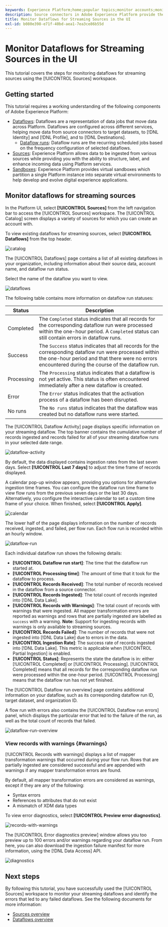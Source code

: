 ```yaml
---
keywords: Experience Platform;home;popular topics;monitor accounts;monitor dataflows;dataflows
description: Source connectors in Adobe Experience Platform provide the ability to ingest externally sourced data on a scheduled basis. This tutorial provides steps for monitoring streaming dataflows from the Sources workspace.
title: Monitor Dataflows for Streaming Sources in the UI
exl-id: b080e398-e71f-40bd-aea1-7ea3ce86b55d
---
```

# Monitor Dataflows for Streaming Sources in the UI

This tutorial covers the steps for monitoring dataflows for streaming sources using the [!UICONTROL Sources] workspace.

## Getting started

This tutorial requires a working understanding of the following components of Adobe Experience Platform:

* [Dataflows](../../../dataflows/home.md): Dataflows are a representation of data jobs that move data across Platform. Dataflows are configured across different services, helping move data from source connectors to target datasets, to [!DNL Identity] and [!DNL Profile], and to [!DNL Destinations].
  * [Dataflow runs](../../notifications.md): Dataflow runs are the recurring scheduled jobs based on the frequency configuration of selected dataflows.
* [Sources](../../home.md): Experience Platform allows data to be ingested from various sources while providing you with the ability to structure, label, and enhance incoming data using Platform services.
* [Sandboxes](../../../sandboxes/home.md): Experience Platform provides virtual sandboxes which partition a single Platform instance into separate virtual environments to help develop and evolve digital experience applications.

## Monitor dataflows for streaming sources

In the Platform UI, select **[!UICONTROL Sources]** from the left navigation bar to access the [!UICONTROL Sources] workspace. The [!UICONTROL Catalog] screen displays a variety of sources for which you can create an account with.

To view existing dataflows for streaming sources, select **[!UICONTROL Dataflows]** from the top header.

![catalog](../../images/tutorials/monitor-streaming/catalog.png)

The [!UICONTROL Dataflows] page contains a list of all existing dataflows in your organization, including information about their source data, account name, and dataflow run status.

Select the name of the dataflow you want to view.

![dataflows](../../images/tutorials/monitor-streaming/dataflows.png)

The following table contains more information on dataflow run statuses:

| Status | Description |
| ------ | ----------- |
| Completed | The `Completed` status indicates that all records for the corresponding dataflow run were processed within the one-hour period. A `Completed` status can still contain errors in dataflow runs. |
| Success | The `Success` status indicates that all records for the corresponding dataflow run were processed within the one-hour period and that there were no errors encountered during the course of the dataflow run. |
| Processing | The `Processing` status indicates that a dataflow is not yet active. This status is often encountered immediately after a new dataflow is created. |
| Error | The `Error` status indicates that the activation process of a dataflow has been disrupted. |
| No runs | The `No runs` status indicates that the dataflow was created but no dataflow runs were started. |

The [!UICONTROL Dataflow Activity] page displays specific information on your streaming dataflow. The top banner contains the cumulative number of records ingested and records failed for all of your streaming dataflow runs in your selected date range.

![dataflow-activity](../../images/tutorials/monitor-streaming/dataflow-activity.png)

By default, the data displayed contains ingestion rates from the last seven days. Select **[!UICONTROL Last 7 days]** to adjust the time frame of records displayed.

A calendar pop-up window appears, providing you options for alternative ingestion time frames. You can configure the dataflow run time frame to view flow runs from the previous seven days or the last 30 days. Alternatively, you configure the interactive calendar to set a custom time frame of your choice. When finished, select **[!UICONTROL Apply]**.

![calendar](../../images/tutorials/monitor-streaming/calendar.png)

The lower half of the page displays information on the number of records received, ingested, and failed, per flow run. Each flow run is recorded within an hourly window.

![dataflow-run](../../images/tutorials/monitor-streaming/dataflow-run.png)

Each individual dataflow run shows the following details:

* **[!UICONTROL Dataflow run start]**: The time that the dataflow run started at.
* **[!UICONTROL Processing time]**: The amount of time that it took for the dataflow to process.
* **[!UICONTROL Records Received]**: The total number of records received in the dataflow from a source connector.
* **[!UICONTROL Records Ingested]**: The total count of records ingested into [!DNL Data Lake].
* **[!UICONTROL Records with Warnings]**: The total count of records with warnings that were ingested. All mapper transformation errors are reported as warnings and rows that are partially ingested are labelled as `success` with a warning. **Note**: Support for ingesting records with warnings is only available to streaming sources.
* **[!UICONTROL Records Failed]**: The number of records that were not ingested into [!DNL Data Lake] due to errors in the data.
* **[!UICONTROL Ingestion Rate]**: The success rate of records ingested into [!DNL Data Lake]. This metric is applicable when [!UICONTROL Partial Ingestion] is enabled.
* **[!UICONTROL Status]**: Represents the state the dataflow is in: either [!UICONTROL Completed] or [!UICONTROL Processing]. [!UICONTROL Completed] means that all records for the corresponding dataflow run were processed within the one-hour period. [!UICONTROL Processing] means that the dataflow run has not yet finished.

The [!UICONTROL Dataflow run overview] page contains additional information on your dataflow, such as its corresponding dataflow run ID, target dataset, and organization ID.

A flow run with errors also contains the [!UICONTROL Dataflow run errors] panel, which displays the particular error that led to the failure of the run, as well as the total count of records that failed.

![dataflow-run-overview](../../images/tutorials/monitor-streaming/dataflow-run-overview.png)

### View records with warnings {#warnings}

[!UICONTROL Records with warnings] displays a list of mapper transformation warnings that occurred during your flow run. Rows that are partially ingested are considered successful and are appended with warnings if any mapper transformation errors are found. 

By default, all mapper transformation errors are considered as warnings, except if they are any of the following:

* Syntax errors
* References to attributes that do not exist
* A mismatch of XDM data types

To view error diagnostics, select **[!UICONTROL Preview error diagnostics]**.

![records-with-warnings](../../images/tutorials/monitor-streaming/records-with-warnings.png)

The [!UICONTROL Error diagnostics preview] window allows you too preview up to 100 errors and/or warnings regarding your dataflow run. From here, you can also download the ingestion failure manifest for more information, using the [!DNL Data Access] API.

![diagnostics](../../images/tutorials/monitor-streaming/diagnostics.png)

## Next steps

By following this tutorial, you have successfully used the [!UICONTROL Sources] workspace to monitor your streaming dataflows and identify the errors that led to any failed dataflows. See the following documents for more information:

* [Sources overview](../../home.md)
* [Dataflows overview](../../../dataflows/home.md)
